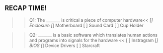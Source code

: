 ## RECAP TIME!

>>Q1: The _______ is critical a piece of computer hardware<<
[*] Enclosure
[*] Motherboard
[ ] Sound Card
[ ] Cup Holder

>>Q2: _______ is a basic software which translates human actions and programs into signals for the hardware <<
[ ] Instragram
[*] BIOS
[*] Device Drivers
[ ] Starcraft
